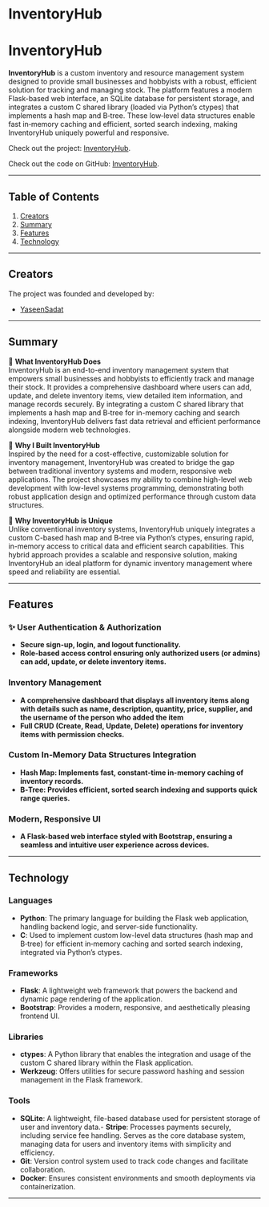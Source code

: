 # InventoryHub

# InventoryHub

**InventoryHub** is a custom inventory and resource management system designed to provide small businesses and hobbyists with a robust, efficient solution for tracking and managing stock. The platform features a modern Flask-based web interface, an SQLite database for persistent storage, and integrates a custom C shared library (loaded via Python’s ctypes) that implements a hash map and B‑tree. These low‑level data structures enable fast in‑memory caching and efficient, sorted search indexing, making InventoryHub uniquely powerful and responsive.

Check out the project: [InventoryHub](https://lumenera.onrender.com).

Check out the code on GitHub: [InventoryHub](https://github.com/YaseenSadat/InventoryHub).

---

## Table of Contents

1. [Creators](#creators)
2. [Summary](#summary)
3. [Features](#features)
4. [Technology](#technology)

---
## Creators

The project was founded and developed by:

- [YaseenSadat](https://github.com/YaseenSadat)

---

## Summary

🌟 **What InventoryHub Does**  
InventoryHub is an end-to-end inventory management system that empowers small businesses and hobbyists to efficiently track and manage their stock. It provides a comprehensive dashboard where users can add, update, and delete inventory items, view detailed item information, and manage records securely. By integrating a custom C shared library that implements a hash map and B‑tree for in-memory caching and search indexing, InventoryHub delivers fast data retrieval and efficient performance alongside modern web technologies.

🌟 **Why I Built InventoryHub**  
Inspired by the need for a cost-effective, customizable solution for inventory management, InventoryHub was created to bridge the gap between traditional inventory systems and modern, responsive web applications. The project showcases my ability to combine high-level web development with low-level systems programming, demonstrating both robust application design and optimized performance through custom data structures.

🌟 **Why InventoryHub is Unique**  
Unlike conventional inventory systems, InventoryHub uniquely integrates a custom C-based hash map and B‑tree via Python’s ctypes, ensuring rapid, in-memory access to critical data and efficient search capabilities. This hybrid approach provides a scalable and responsive solution, making InventoryHub an ideal platform for dynamic inventory management where speed and reliability are essential.



---

## Features

### ✨ User Authentication & Authorization  

- **Secure sign-up, login, and logout functionality.**
- **Role-based access control ensuring only authorized users (or admins) can add, update, or delete inventory items.** 

### Inventory Management  

- **A comprehensive dashboard that displays all inventory items along with details such as name, description, quantity, price, supplier, and the username of the person who added the item**
- **Full CRUD (Create, Read, Update, Delete) operations for inventory items with permission checks.**

### Custom In-Memory Data Structures Integration 

- **Hash Map: Implements fast, constant-time in-memory caching of inventory records.**
- **B‑Tree: Provides efficient, sorted search indexing and supports quick range queries.**

### Modern, Responsive UI  

- **A Flask-based web interface styled with Bootstrap, ensuring a seamless and intuitive user experience across devices.**

---

## Technology

### Languages  
- **Python**: The primary language for building the Flask web application, handling backend logic, and server-side functionality. 
- **C**: Used to implement custom low-level data structures (hash map and B‑tree) for efficient in‑memory caching and sorted search indexing, integrated via Python’s ctypes.

### Frameworks  
- **Flask**: A lightweight web framework that powers the backend and dynamic page rendering of the application.
- **Bootstrap**: Provides a modern, responsive, and aesthetically pleasing frontend UI.

### Libraries  
- **ctypes**: A Python library that enables the integration and usage of the custom C shared library within the Flask application.
- **Werkzeug**: Offers utilities for secure password hashing and session management in the Flask framework.

### Tools  
- **SQLite**: A lightweight, file-based database used for persistent storage of user and inventory data.- **Stripe**: Processes payments securely, including service fee handling. Serves as the core database system, managing data for users and inventory items with simplicity and efficiency.
- **Git**: Version control system used to track code changes and facilitate collaboration.
- **Docker**: Ensures consistent environments and smooth deployments via containerization.  
---

